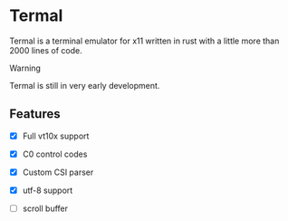 # Termal

Termal is a terminal emulator for x11 written in rust with a little more than 2000 lines of code.

> [!WARNING]
> Termal is still in very early development.


## Features
- [x] Full vt10x support
- [x] C0 control codes
- [x] Custom CSI parser
- [x] utf-8 support
- [ ] scroll buffer




